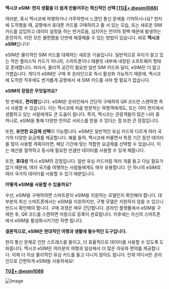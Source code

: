 **멕시코 eSIM: 현지 생활을 더 쉽게 만들어주는 혁신적인 선택 [[TG💪+ @esim1088](https://t.me/s/esim1088)]**

여러분, 혹시 멕시코에 여행하거나 거주하면서 느꼈던 통신 문제들 기억하시나요? 현지에 도착했을 때, 공항에서 휴대폰 카드를 구매하려고 줄 서 있는 모습, 또는 새로운 SIM 카드를 삽입하고 데이터 설정을 하는 번거로움, 심지어는 언어의 장벽 때문에 발생하는 혼란까지. 이런 모든 불편함을 단번에 해결해줄 수 있는 방법이 있습니다. 바로 **멕시코 eSIM**입니다!

eSIM은 물리적인 SIM 카드를 대체하는 새로운 기술입니다. 일반적으로 우리가 알고 있는 작은 플라스틱 카드가 아니라, 스마트폰이나 태블릿 내부에 내장된 소프트웨어 형태로 존재합니다. 따라서, 물리적 공간이 필요한 일반 SIM 카드와 달리, eSIM은 더 얇고 가볍습니다. 게다가 eSIM은 구매 후 온라인으로 즉시 활성화 가능하기 때문에, 멕시코에 도착한 직후에도 번거롭게 공항에서 새 SIM 카드를 사야 할 필요가 없습니다.

**eSIM의 장점은 무엇일까요?**

첫 번째로, **편리함**입니다. eSIM은 온라인에서 간단히 구매하여 QR 코드만 스캔하면 즉시 사용할 수 있습니다. 이는 멕시코에 처음 방문하는 여행객에게도, 또는 이미 현지에서 생활하고 있는 사람에게도 큰 도움이 됩니다. 특히, 멕시코는 관광객들이 많은 나라 중 하나로, eSIM을 통해 다양한 언어로 서비스를 받을 수 있다는 점 또한 큰 장점입니다.

또한, **유연한 요금제 선택**이 가능합니다. eSIM은 일반적인 유심 카드와 다르게 여러 국가의 다양한 요금제를 제공합니다. 예를 들어, 멕시코에 머물면서 특정 기간 동안 데이터를 많이 사용할 계획이라면, 해당 기간에 맞는 적합한 요금제를 선택할 수 있습니다. 이는 예산을 절약하고 동시에 필요한 만큼만 데이터를 사용할 수 있게 해줍니다.

또한, **휴대성** 역시 eSIM의 강점입니다. 일반 유심 카드처럼 여러 개를 들고 다닐 필요가 없기 때문에, 여러 국가를 여행하는 사람들에게도 매우 유용합니다. 단 하나의 eSIM로 여러 국가의 데이터를 사용할 수 있기 때문입니다.

**어떻게 eSIM을 사용할 수 있을까요?**

우선, eSIM을 구매하려면 스마트폰이 eSIM을 지원하는 모델인지 확인해야 합니다. 대부분의 최신 스마트폰에서는 eSIM을 지원하지만, 구형 모델은 지원하지 않을 수 있으니 반드시 확인해야 합니다. 구매 과정은 매우 간단합니다. 온라인 플랫폼에서 eSIM을 구매한 후, QR 코드를 스캔하면 자동으로 등록이 완료됩니다. 이후에는 자신의 스마트폰에서 eSIM을 활성화시키기만 하면 됩니다.

**결론적으로, eSIM은 현대적인 여행과 생활에 필수적인 도구입니다.**

현지 통신 문제로 인한 스트레스를 줄이고, 더 효율적으로 데이터를 사용할 수 있도록 도와줍니다. 멕시코 eSIM은 여러분의 여행과 일상에서 더 많은 자유와 편의를 제공합니다. 이제 더 이상 물리적인 유심 카드를 들고 다니지 않아도 됩니다. 언제 어디서든 온라인으로 간편하게 eSIM을 사용하세요!

**[TG💪+ @esim1088](https://t.me/s/esim1088)**

![Image](https://i.postimg.cc/Y0z9fWf4/image.png)